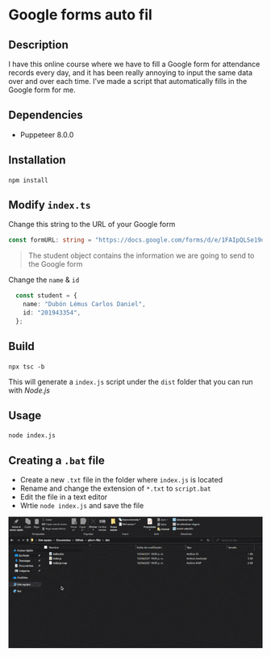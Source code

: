 # Google forms auto fil
## Description
I have this online course where we have to fill a Google form for attendance records every day, and it has been really annoying to input the same data over and over each time. I’ve made a script that automatically fills in the Google form for me.

## Dependencies
- Puppeteer 8.0.0

## Installation
`npm install`

## Modify `index.ts`
Change this string to the URL of your Google form
```typescript
const formURL: string = "https://docs.google.com/forms/d/e/1FAIpQLSe19oQwJlazDrHxGq4jrHa1ek6htjDY5pyi-wz1sXHLeJrw0A/viewform";
```
> The student object contains the information we are going to send to the Google form

Change the `name` & `id` 
```typescript
  const student = {
    name: "Dubón Lémus Carlos Daniel",
    id: "201943354",
  };
```

## Build
`npx tsc -b`

This will generate a `index.js` script under the `dist` folder that you can run with *Node.js*

## Usage

`node index.js`

## Creating a `.bat` file
- Create a new `.txt` file in the folder where `index.js` is located
- Rename and change the extension of `*.txt` to `script.bat`
- Edit the file in a text editor
- Wrtie `node index.js` and save the file

![bat](bat-creation.gif)